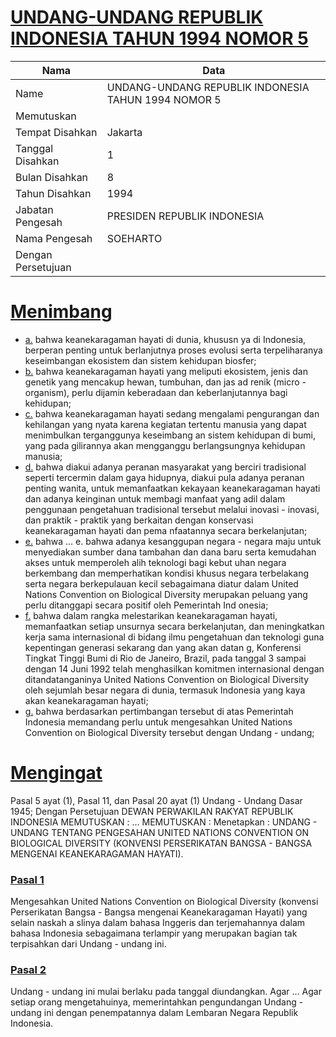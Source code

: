 # [UNDANG-UNDANG REPUBLIK INDONESIA TAHUN 1994 NOMOR 5](http://example.org/legal/document/uu/1994/5)

| Nama | Data |
| ------ | ----- |
|Name|UNDANG-UNDANG REPUBLIK INDONESIA TAHUN 1994 NOMOR 5|
|Memutuskan||
|Tempat Disahkan|Jakarta|
|Tanggal Disahkan|1|
|Bulan Disahkan|8|
|Tahun Disahkan|1994|
|Jabatan Pengesah|PRESIDEN REPUBLIK INDONESIA|
|Nama Pengesah|SOEHARTO|
|Dengan Persetujuan||
# [Menimbang](http://example.org/legal/document/uu/1994/5/menimbang)

* [a.](http://example.org/legal/document/uu/1994/5/menimbang/point/a) bahwa keanekaragaman hayati di dunia, khususn ya di Indonesia, berperan penting untuk berlanjutnya proses evolusi serta terpeliharanya keseimbangan ekosistem dan sistem kehidupan biosfer;
* [b.](http://example.org/legal/document/uu/1994/5/menimbang/point/b) bahwa keanekaragaman hayati yang meliputi ekosistem, jenis dan genetik yang mencakup hewan, tumbuhan, dan jas ad renik (micro - organism), perlu dijamin keberadaan dan keberlanjutannya bagi kehidupan;
* [c.](http://example.org/legal/document/uu/1994/5/menimbang/point/c) bahwa keanekaragaman hayati sedang mengalami pengurangan dan kehilangan yang nyata karena kegiatan tertentu manusia yang dapat menimbulkan terganggunya keseimbang an sistem kehidupan di bumi, yang pada gilirannya akan mengganggu berlangsungnya kehidupan manusia;
* [d.](http://example.org/legal/document/uu/1994/5/menimbang/point/d) bahwa diakui adanya peranan masyarakat yang berciri tradisional seperti tercermin dalam gaya hidupnya, diakui pula adanya peranan penting wanita, untuk memanfaatkan kekayaan keanekaragaman hayati dan adanya keinginan untuk membagi manfaat yang adil dalam penggunaan pengetahuan tradisional tersebut melalui inovasi - inovasi, dan praktik - praktik yang berkaitan dengan konservasi keanekaragaman hayati dan pema nfaatannya secara berkelanjutan;
* [e.](http://example.org/legal/document/uu/1994/5/menimbang/point/e) bahwa ... e. bahwa adanya kesanggupan negara - negara maju untuk menyediakan sumber dana tambahan dan dana baru serta kemudahan akses untuk memperoleh alih teknologi bagi kebut uhan negara berkembang dan memperhatikan kondisi khusus negara terbelakang serta negara berkepulauan kecil sebagaimana diatur dalam United Nations Convention on Biological Diversity merupakan peluang yang perlu ditanggapi secara positif oleh Pemerintah Ind onesia;
* [f.](http://example.org/legal/document/uu/1994/5/menimbang/point/f) bahwa dalam rangka melestarikan keanekaragaman hayati, memanfaatkan setiap unsurnya secara berkelanjutan, dan meningkatkan kerja sama internasional di bidang ilmu pengetahuan dan teknologi guna kepentingan generasi sekarang dan yang akan datan g, Konferensi Tingkat Tinggi Bumi di Rio de Janeiro, Brazil, pada tanggal 3 sampai dengan 14 Juni 1992 telah menghasilkan komitmen internasional dengan ditandatanganinya United Nations Convention on Biological Diversity oleh sejumlah besar negara di dunia, termasuk Indonesia yang kaya akan keanekaragaman hayati;
* [g.](http://example.org/legal/document/uu/1994/5/menimbang/point/g) bahwa berdasarkan pertimbangan tersebut di atas Pemerintah Indonesia memandang perlu untuk mengesahkan United Nations Convention on Biological Diversity tersebut dengan Undang - undang;
# [Mengingat](http://example.org/legal/document/uu/1994/5/mengingat)
Pasal 5 ayat (1), Pasal 11, dan Pasal 20 ayat (1) Undang - Undang Dasar 1945; Dengan Persetujuan DEWAN PERWAKILAN RAKYAT REPUBLIK INDONESIA MEMUTUSKAN : ... MEMUTUSKAN : Menetapkan : UNDANG - UNDANG TENTANG PENGESAHAN UNITED NATIONS CONVENTION ON BIOLOGICAL DIVERSITY (KONVENSI PERSERIKATAN BANGSA - BANGSA MENGENAI KEANEKARAGAMAN HAYATI).

### [Pasal 1](http://example.org/legal/document/uu/1994/5/pasal/0001)
Mengesahkan United Nations Convention on Biological Diversity (konvensi Perserikatan Bangsa - Bangsa mengenai Keanekaragaman Hayati) yang selain naskah a slinya dalam bahasa Inggeris dan terjemahannya dalam bahasa Indonesia sebagaimana terlampir yang merupakan bagian tak terpisahkan dari Undang - undang ini.


### [Pasal 2](http://example.org/legal/document/uu/1994/5/pasal/0002)
Undang - undang ini mulai berlaku pada tanggal diundangkan. Agar ... Agar setiap orang mengetahuinya, memerintahkan pengundangan Undang - undang ini dengan penempatannya dalam Lembaran Negara Republik Indonesia.
